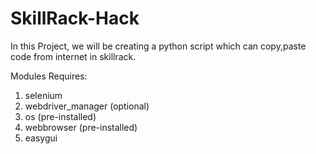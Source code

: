 # SkillRack-Hack

In this Project, we will be creating a python script which can 
copy,paste code from internet in skillrack.

Modules Requires:

1. selenium
2. webdriver_manager (optional)
3. os (pre-installed)
4. webbrowser (pre-installed)
5. easygui
